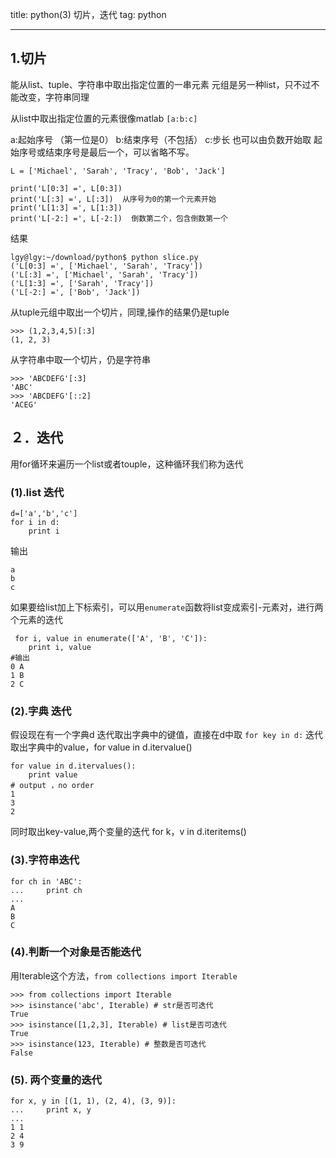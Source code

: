 title: python(3) 切片，迭代
tag:  python

---
## 1.切片
能从list、tuple、字符串中取出指定位置的一串元素
元组是另一种list，只不过不能改变，字符串同理

从list中取出指定位置的元素很像matlab
`[a:b:c]`
<!--  more -->
a:起始序号 （第一位是0）
b:结束序号（不包括）
c:步长
也可以由负数开始取
起始序号或结束序号是最后一个，可以省略不写。
```
L = ['Michael', 'Sarah', 'Tracy', 'Bob', 'Jack']

print('L[0:3] =', L[0:3])  
print('L[:3] =', L[:3])  从序号为0的第一个元素开始
print('L[1:3] =', L[1:3])  
print('L[-2:] =', L[-2:])  倒数第二个，包含倒数第一个
```

结果
```
lgy@lgy:~/download/python$ python slice.py 
('L[0:3] =', ['Michael', 'Sarah', 'Tracy'])
('L[:3] =', ['Michael', 'Sarah', 'Tracy'])
('L[1:3] =', ['Sarah', 'Tracy'])
('L[-2:] =', ['Bob', 'Jack'])
```

从tuple元组中取出一个切片，同理,操作的结果仍是tuple
```
>>> (1,2,3,4,5)[:3]
(1, 2, 3)

```
从字符串中取一个切片，仍是字符串
```
>>> 'ABCDEFG'[:3]
'ABC'
>>> 'ABCDEFG'[::2]
'ACEG'
```

## ２．迭代
用for循环来遍历一个list或者touple，这种循环我们称为迭代
### (1).list 迭代
```
d=['a','b','c']
for i in d:
	print i
```
输出
```
a
b
c
```
如果要给list加上下标索引，可以用`enumerate`函数将list变成索引-元素对，进行两个元素的迭代
```
 for i, value in enumerate(['A', 'B', 'C']):
    print i, value
#输出
0 A
1 B
2 C
```

### (2).字典 迭代
假设现在有一个字典d
迭代取出字典中的键值，直接在d中取
`for key in d:`
迭代取出字典中的value，for value in d.itervalue()
```
for value in d.itervalues():
	print value
# output ，no order
1
3
2
```
同时取出key-value,两个变量的迭代 for k，v in d.iteritems()
### (3).字符串迭代
```
for ch in 'ABC':
...     print ch
...
A
B
C
```


### (4).判断一个对象是否能迭代
用Iterable这个方法，`from collections import Iterable`
```
>>> from collections import Iterable
>>> isinstance('abc', Iterable) # str是否可迭代
True
>>> isinstance([1,2,3], Iterable) # list是否可迭代
True
>>> isinstance(123, Iterable) # 整数是否可迭代
False
```
### (5). 两个变量的迭代
```
for x, y in [(1, 1), (2, 4), (3, 9)]:
...     print x, y
...
1 1
2 4
3 9
```



